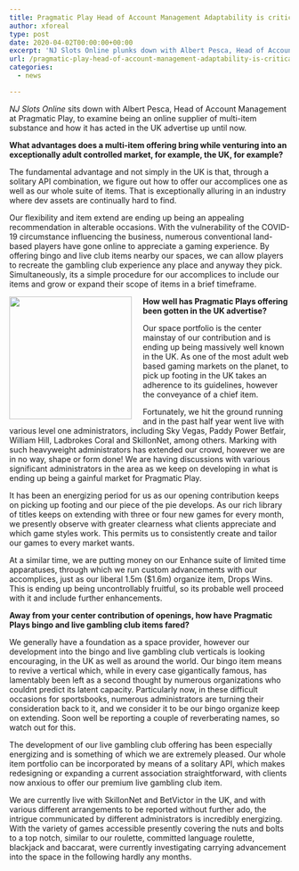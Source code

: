 ```yaml
---
title: Pragmatic Play Head of Account Management Adaptability is critical during unsure times
author: xforeal 
type: post
date: 2020-04-02T00:00:00+00:00
excerpt: 'NJ Slots Online plunks down with Albert Pesca, Head of Account Management at Pragmatic Play, to talk about being an online supplier of multi-item substance and how it has acted in the UK advertise so far '
url: /pragmatic-play-head-of-account-management-adaptability-is-critical-during-unsure-times/
categories:
  - news

---
```

_NJ Slots Online_ sits down with Albert Pesca, Head of Account Management at Pragmatic Play, to examine being an online supplier of multi-item substance and how it has acted in the UK advertise up until now. 

**What advantages does a multi-item offering bring while venturing into an exceptionally adult controlled market, for example, the UK, for example?** 

The fundamental advantage and not simply in the UK is that, through a solitary API combination, we figure out how to offer our accomplices one as well as our whole suite of items. That is exceptionally alluring in an industry where dev assets are continually hard to find. 

Our flexibility and item extend are ending up being an appealing recommendation in alterable occasions. With the vulnerability of the COVID-19 circumstance influencing the business, numerous conventional land-based players have gone online to appreciate a gaming experience. By offering bingo and live club items nearby our spaces, we can allow players to recreate the gambling club experience any place and anyway they pick. Simultaneously, its a simple procedure for our accomplices to include our items and grow or expand their scope of items in a brief timeframe. 

**<img alt="" src="https://www.gamblinginsider.com/img/news_extra/AlbertPescaPragmaticPlay.jpg" style="float: left; margin-right: 20px; width: 220px; max-width: 100%;" />How well has Pragmatic Plays offering been gotten in the UK advertise?** 

Our space portfolio is the center mainstay of our contribution and is ending up being massively well known in the UK. As one of the most adult web based gaming markets on the planet, to pick up footing in the UK takes an adherence to its guidelines, however the conveyance of a chief item. 

Fortunately, we hit the ground running and in the past half year went live with various level one administrators, including Sky Vegas, Paddy Power Betfair, William Hill, Ladbrokes Coral and SkillonNet, among others. Marking with such heavyweight administrators has extended our crowd, however we are in no way, shape or form done! We are having discussions with various significant administrators in the area as we keep on developing in what is ending up being a gainful market for Pragmatic Play. 

It has been an energizing period for us as our opening contribution keeps on picking up footing and our piece of the pie develops. As our rich library of titles keeps on extending with three or four new games for every month, we presently observe with greater clearness what clients appreciate and which game styles work. This permits us to consistently create and tailor our games to every market wants. 

At a similar time, we are putting money on our Enhance suite of limited time apparatuses, through which we run custom advancements with our accomplices, just as our liberal 1.5m ($1.6m) organize item, Drops Wins. This is ending up being uncontrollably fruitful, so its probable well proceed with it and include further enhancements. 

**Away from your center contribution of openings, how have Pragmatic Plays bingo and live gambling club items fared?** 

We generally have a foundation as a space provider, however our development into the bingo and live gambling club verticals is looking encouraging, in the UK as well as around the world. Our bingo item means to revive a vertical which, while in every case gigantically famous, has lamentably been left as a second thought by numerous organizations who couldnt predict its latent capacity. Particularly now, in these difficult occasions for sportsbooks, numerous administrators are turning their consideration back to it, and we consider it to be our bingo organize keep on extending. Soon well be reporting a couple of reverberating names, so watch out for this. 

The development of our live gambling club offering has been especially energizing and is something of which we are extremely pleased. Our whole item portfolio can be incorporated by means of a solitary API, which makes redesigning or expanding a current association straightforward, with clients now anxious to offer our premium live gambling club item. 

We are currently live with SkillonNet and BetVictor in the UK, and with various different arrangements to be reported without further ado, the intrigue communicated by different administrators is incredibly energizing. With the variety of games accessible presently covering the nuts and bolts to a top notch, similar to our roulette, committed language roulette, blackjack and baccarat, were currently investigating carrying advancement into the space in the following hardly any months.
